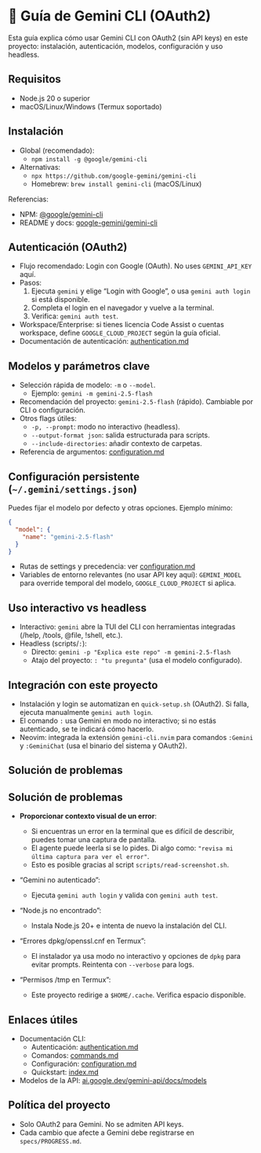 # 🧠 Guía de Gemini CLI (OAuth2)

Esta guía explica cómo usar Gemini CLI con OAuth2 (sin API keys) en este proyecto: instalación, autenticación, modelos, configuración y uso headless.

## Requisitos

- Node.js 20 o superior
- macOS/Linux/Windows (Termux soportado)

## Instalación

- Global (recomendado):
  - `npm install -g @google/gemini-cli`
- Alternativas:
  - `npx https://github.com/google-gemini/gemini-cli`
  - Homebrew: `brew install gemini-cli` (macOS/Linux)

Referencias:

- NPM: [@google/gemini-cli](https://www.npmjs.com/package/@google/gemini-cli)
- README y docs: [google-gemini/gemini-cli](https://github.com/google-gemini/gemini-cli)

## Autenticación (OAuth2)

- Flujo recomendado: Login con Google (OAuth). No uses `GEMINI_API_KEY` aquí.
- Pasos:
  1. Ejecuta `gemini` y elige “Login with Google”, o usa `gemini auth login` si está disponible.
  2. Completa el login en el navegador y vuelve a la terminal.
  3. Verifica: `gemini auth test`.
- Workspace/Enterprise: si tienes licencia Code Assist o cuentas workspace, define `GOOGLE_CLOUD_PROJECT` según la guía oficial.
- Documentación de autenticación: [authentication.md](https://raw.githubusercontent.com/google-gemini/gemini-cli/HEAD/docs/cli/authentication.md)

## Modelos y parámetros clave

- Selección rápida de modelo: `-m` o `--model`.
  - Ejemplo: `gemini -m gemini-2.5-flash`
- Recomendación del proyecto: `gemini-2.5-flash` (rápido). Cambiable por CLI o configuración.
- Otros flags útiles:
  - `-p, --prompt`: modo no interactivo (headless).
  - `--output-format json`: salida estructurada para scripts.
  - `--include-directories`: añadir contexto de carpetas.
- Referencia de argumentos: [configuration.md](https://raw.githubusercontent.com/google-gemini/gemini-cli/HEAD/docs/cli/configuration.md#command-line-arguments)

## Configuración persistente (`~/.gemini/settings.json`)

Puedes fijar el modelo por defecto y otras opciones. Ejemplo mínimo:

```json
{
  "model": {
    "name": "gemini-2.5-flash"
  }
}
```

- Rutas de settings y precedencia: ver [configuration.md](https://raw.githubusercontent.com/google-gemini/gemini-cli/HEAD/docs/cli/configuration.md#settings-files)
- Variables de entorno relevantes (no usar API key aquí): `GEMINI_MODEL` para override temporal del modelo, `GOOGLE_CLOUD_PROJECT` si aplica.

## Uso interactivo vs headless

- Interactivo: `gemini` abre la TUI del CLI con herramientas integradas (/help, /tools, @file, !shell, etc.).
- Headless (scripts/`:`):
  - Directo: `gemini -p "Explica este repo" -m gemini-2.5-flash`
  - Atajo del proyecto: `: "tu pregunta"` (usa el modelo configurado).

## Integración con este proyecto

- Instalación y login se automatizan en `quick-setup.sh` (OAuth2). Si falla, ejecuta manualmente `gemini auth login`.
- El comando `:` usa Gemini en modo no interactivo; si no estás autenticado, se te indicará cómo hacerlo.
- Neovim: integrada la extensión `gemini-cli.nvim` para comandos `:Gemini` y `:GeminiChat` (usa el binario del sistema y OAuth2).

## Solución de problemas

## Solución de problemas

- **Proporcionar contexto visual de un error**:
  - Si encuentras un error en la terminal que es difícil de describir, puedes tomar una captura de pantalla.
  - El agente puede leerla si se lo pides. Di algo como: `"revisa mi última captura para ver el error"`.
  - Esto es posible gracias al script `scripts/read-screenshot.sh`.

- “Gemini no autenticado”:
  - Ejecuta `gemini auth login` y valida con `gemini auth test`.
- “Node.js no encontrado”:
  - Instala Node.js 20+ e intenta de nuevo la instalación del CLI.
- “Errores dpkg/openssl.cnf en Termux”:
  - El instalador ya usa modo no interactivo y opciones de `dpkg` para evitar prompts. Reintenta con `--verbose` para logs.
- “Permisos /tmp en Termux”:
  - Este proyecto redirige a `$HOME/.cache`. Verifica espacio disponible.

## Enlaces útiles

- Documentación CLI:
  - Autenticación: [authentication.md](https://raw.githubusercontent.com/google-gemini/gemini-cli/HEAD/docs/cli/authentication.md)
  - Comandos: [commands.md](https://raw.githubusercontent.com/google-gemini/gemini-cli/HEAD/docs/cli/commands.md)
  - Configuración: [configuration.md](https://raw.githubusercontent.com/google-gemini/gemini-cli/HEAD/docs/cli/configuration.md)
  - Quickstart: [index.md](https://raw.githubusercontent.com/google-gemini/gemini-cli/HEAD/docs/cli/index.md)
- Modelos de la API: [ai.google.dev/gemini-api/docs/models](https://ai.google.dev/gemini-api/docs/models)

## Política del proyecto

- Solo OAuth2 para Gemini. No se admiten API keys.
- Cada cambio que afecte a Gemini debe registrarse en `specs/PROGRESS.md`.
